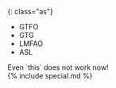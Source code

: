 {: class="as"}
* GTFO
* GTG
* LMFAO
* ASL

<div>Even `this` does not work now!</div>

<section>
{% include special.md %}
</section>

